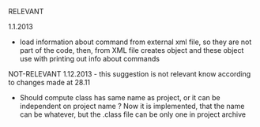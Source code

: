 RELEVANT

1.1.2013
- load information about command from external xml file, so they are not part of the code, then, from XML file creates object and these object use with printing out info about commands

NOT-RELEVANT
1.12.2013 - this suggestion is not relevant know according to changes made at 28.11
- Should compute class has same name as project, or it can be independent on project name ?
Now it is implemented, that the name can be whatever, but the .class file can be only one in project archive

